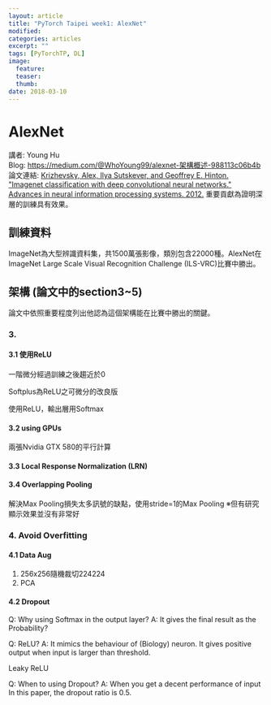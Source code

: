 ```yaml
---
layout: article
title: "PyTorch Taipei week1: AlexNet"
modified:
categories: articles
excerpt: ""
tags: [PyTorchTP, DL]
image:
  feature:
  teaser:
  thumb: 
date: 2018-03-10
---
```



# AlexNet
講者: Young Hu <br>
Blog: https://medium.com/@WhoYoung99/alexnet-架構概述-988113c06b4b 
論文連結: [Krizhevsky, Alex, Ilya Sutskever, and Geoffrey E. Hinton. "Imagenet classification with deep convolutional neural networks." Advances in neural information processing systems. 2012.](http://papers.nips.cc/paper/4824-imagenet-classification-with-deep-convolutional-neural-networks.pdf)
重要貢獻為證明深層的訓練具有效果。
## 訓練資料
ImageNet為大型辨識資料集，共1500萬張影像，類別包含22000種。AlexNet在ImageNet Large Scale Visual Recognition Challenge (ILS-VRC)比賽中勝出。


## 架構 (論文中的section3~5)
論文中依照重要程度列出他認為這個架構能在比賽中勝出的關鍵。

### 3.

#### 3.1 使用ReLU
一階微分經過訓練之後趨近於0

Softplus為ReLU之可微分的改良版

使用ReLU，輸出層用Softmax

#### 3.2 using GPUs
兩張Nvidia GTX 580的平行計算

#### 3.3 Local Response Normalization (LRN)


#### 3.4 Overlapping Pooling
解決Max Pooling損失太多訊號的缺點，使用stride=1的Max Pooling
※但有研究顯示效果並沒有非常好


### 4. Avoid Overfitting

#### 4.1 Data Aug
1. 256x256隨機裁切224224
2. PCA
 
#### 4.2 Dropout



Q: Why using Softmax in the output layer?
A: It gives the final result as the Probability?

Q: ReLU?
A: It mimics the behaviour of (Biology) neuron. It gives positive output when input is larger than threshold.

Leaky ReLU

Q: When to using Dropout?
A: When you get a decent performance of input 
In this paper, the dropout ratio is 0.5.
